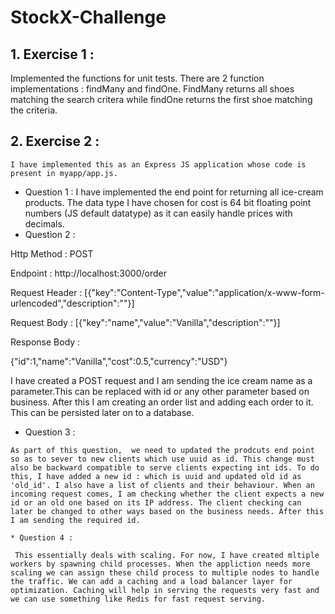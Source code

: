 # StockX-Challenge

## 1. Exercise 1  : 
   Implemented the functions for unit tests. There are 2 function implementations : findMany and findOne. FindMany returns all shoes matching the search critera while findOne returns the first shoe matching the criteria.
   
## 2. Exercise 2 : 
    
    I have implemented this as an Express JS application whose code is present in myapp/app.js.

   *  Question 1 : I have implemented the end point for returning all ice-cream  products. The data type I have chosen for cost is 64 bit floating point numbers (JS default datatype) as it can easily handle prices with decimals.
   * Question 2 : 
   
   Http Method : POST
   
   Endpoint : http://localhost:3000/order
   
   Request Header :
   [{"key":"Content-Type","value":"application/x-www-form-urlencoded","description":""}]
   
   Request Body :
   [{"key":"name","value":"Vanilla","description":""}]
   
   Response Body :
   
   {"id":1,"name":"Vanilla","cost":0.5,"currency":"USD"}
   
   I have created a POST request and I am sending the ice cream name as a parameter.This can be replaced with id or any other parameter based on business. After this I am creating an order list and adding each order to it. This can be persisted later on to a database.
   
   * Question 3 :
   
    As part of this question,  we need to updated the prodcuts end point so as to sever to new clients which use uuid as id. This change must also be backward compatible to serve clients expecting int ids. To do this, I have added a new id : which is uuid and updated old id as 'old_id'. I also have a list of clients and their behaviour. When an incoming request comes, I am checking whether the client expects a new id or an old one based on its IP address. The client checking can later be changed to other ways based on the business needs. After this I am sending the required id.
    
    * Question 4 :
    
     This essentially deals with scaling. For now, I have created mltiple workers by spawning child processes. When the appliction needs more scaling we can assign these child process to multiple nodes to handle the traffic. We can add a caching and a load balancer layer for optimization. Caching will help in serving the requests very fast and we can use something like Redis for fast request serving. 
